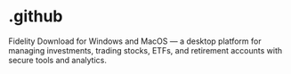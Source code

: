 # .github
Fidelity Download for Windows and MacOS — a desktop platform for managing investments, trading stocks, ETFs, and retirement accounts with secure tools and analytics.
